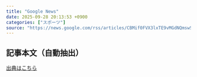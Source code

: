 ```yaml
---
title: "Google News"
date: 2025-09-28 20:13:53 +0900
categories: ["スポーツ"]
source: "https://news.google.com/rss/articles/CBMif0FVX3lxTE9vMGdNQmswSUxFcHZ4eVMyNzAxVnVzTy01XzQ4MFVFb25BbjkwMmt6QkxYUDROclAtcUtXWVVxNUM5Wnp0Q2dGaHZNUmZSd2h1Uk9vcFRmVWlUVk8zSGstYVVoNXJUajNUYk1LakNPUjRaZDVhU19vWG9nVTBIbVU?oc=5"
---
```


## 記事本文（自動抽出）
<body class="y0K44d EA71Tc" id="readabilityBody"></body>

[出典はこちら](https://news.google.com/rss/articles/CBMif0FVX3lxTE9vMGdNQmswSUxFcHZ4eVMyNzAxVnVzTy01XzQ4MFVFb25BbjkwMmt6QkxYUDROclAtcUtXWVVxNUM5Wnp0Q2dGaHZNUmZSd2h1Uk9vcFRmVWlUVk8zSGstYVVoNXJUajNUYk1LakNPUjRaZDVhU19vWG9nVTBIbVU?oc=5)
